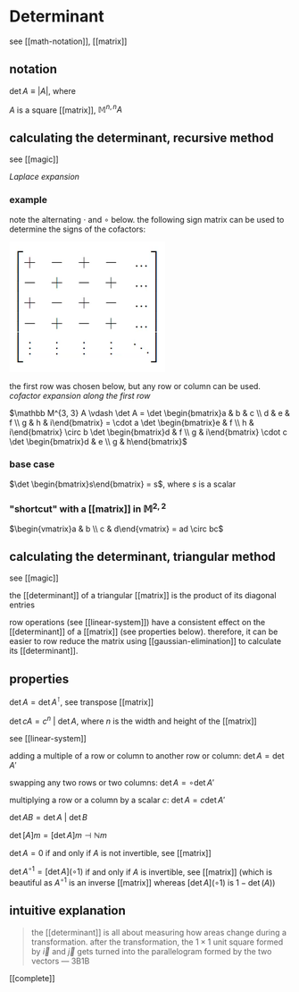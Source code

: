 # Determinant

see [[math-notation]], [[matrix]]

## notation

$\det A \equiv |A|$, where

$A$ is a square [[matrix]], $\mathbb M^{n, n} A$

## calculating the determinant, recursive method

see [[magic]]

_Laplace expansion_

### example

note the alternating $\cdot$ and $\circ$ below. the following sign matrix can be used to determine the signs of the cofactors:

![](2022-04-05-01-36-12.png)

the first row was chosen below, but any row or column can be used. _cofactor expansion along the first row_

$\mathbb M^{3, 3} A \vdash \det A = \det \begin{bmatrix}a & b & c \\ d & e & f \\ g & h & i\end{bmatrix} = \cdot a \det \begin{bmatrix}e & f \\ h & i\end{bmatrix} \circ b \det \begin{bmatrix}d & f \\ g & i\end{bmatrix} \cdot c \det \begin{bmatrix}d & e \\ g & h\end{bmatrix}$

### base case

$\det \begin{bmatrix}s\end{bmatrix} = s$, where $s$ is a scalar

### "shortcut" with a [[matrix]] in $\mathbb M^{2, 2}$

$\begin{vmatrix}a & b \\ c & d\end{vmatrix} = ad \circ bc$

## calculating the determinant, triangular method

see [[magic]]

the [[determinant]] of a triangular [[matrix]] is the product of its diagonal entries

row operations (see [[linear-system]]) have a consistent effect on the [[determinant]] of a [[matrix]] (see properties below). therefore, it can be easier to row reduce the matrix using [[gaussian-elimination]] to calculate its [[determinant]].

## properties

$\det A = \det A^\intercal$, see transpose [[matrix]]

$\det cA = c^n\ |\ \det A$, where $n$ is the width and height of the [[matrix]]

see [[linear-system]]

adding a multiple of a row or column to another row or column: $\det A = \det A'$

swapping any two rows or two columns: $\det A = \circ \det A'$

multiplying a row or a column by a scalar $c$: $\det A = c \det A'$

$\det AB = \det A\ |\ \det B$

$\det [A] m = [\det A] m \dashv \mathbb N m$

$\det A = 0$ if and only if $A$ is not invertible, see [[matrix]]

$\det A^{\circ 1} = [\det A] (\circ 1)$ if and only if $A$ is invertible, see [[matrix]] (which is beautiful as $A^{\circ 1}$ is an inverse [[matrix]] whereas $[\det A](\circ 1)$ is $1 - \det(A)$)

## intuitive explanation

> the [[determinant]] is all about measuring how areas change during a transformation. after the transformation, the $1 \times 1$ unit square formed by $\vec i$ and $\vec j$ gets turned into the parallelogram formed by the two vectors &mdash; 3B1B

[[complete]]

